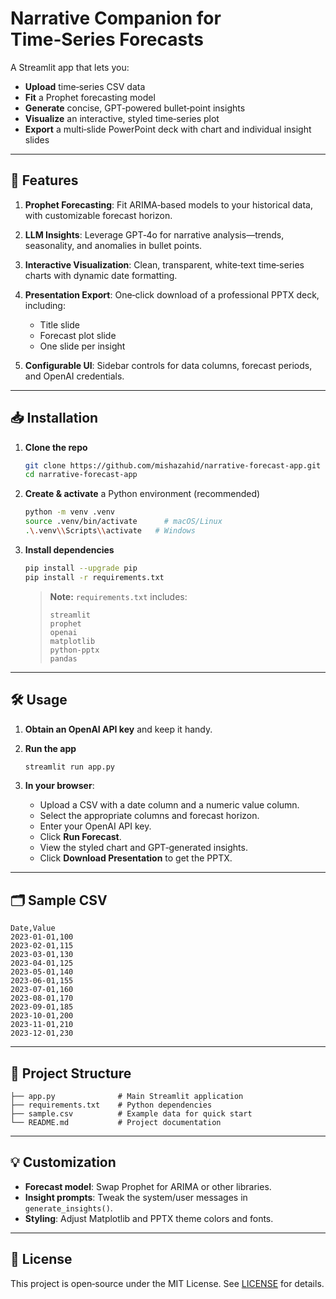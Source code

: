 # Narrative Companion for Time‑Series Forecasts

A Streamlit app that lets you:

* **Upload** time‑series CSV data
* **Fit** a Prophet forecasting model
* **Generate** concise, GPT‑powered bullet‑point insights
* **Visualize** an interactive, styled time‑series plot
* **Export** a multi‑slide PowerPoint deck with chart and individual insight slides

---

## 🚀 Features

1. **Prophet Forecasting**: Fit ARIMA‑based models to your historical data, with customizable forecast horizon.
2. **LLM Insights**: Leverage GPT‑4o for narrative analysis—trends, seasonality, and anomalies in bullet points.
3. **Interactive Visualization**: Clean, transparent, white‑text time‑series charts with dynamic date formatting.
4. **Presentation Export**: One‑click download of a professional PPTX deck, including:

   * Title slide
   * Forecast plot slide
   * One slide per insight
5. **Configurable UI**: Sidebar controls for data columns, forecast periods, and OpenAI credentials.

---

## 📥 Installation

1. **Clone the repo**

   ```bash
   git clone https://github.com/mishazahid/narrative-forecast-app.git
   cd narrative-forecast-app
   ```

2. **Create & activate** a Python environment (recommended)

   ```bash
   python -m venv .venv
   source .venv/bin/activate      # macOS/Linux
   .\.venv\\Scripts\\activate   # Windows
   ```

3. **Install dependencies**

   ```bash
   pip install --upgrade pip
   pip install -r requirements.txt
   ```

   > **Note:** `requirements.txt` includes:
   >
   > ```
   > streamlit
   > prophet
   > openai
   > matplotlib
   > python-pptx
   > pandas
   > ```

---

## 🛠 Usage

1. **Obtain an OpenAI API key** and keep it handy.
2. **Run the app**

   ```bash
   streamlit run app.py
   ```
3. **In your browser**:

   * Upload a CSV with a date column and a numeric value column.
   * Select the appropriate columns and forecast horizon.
   * Enter your OpenAI API key.
   * Click **Run Forecast**.
   * View the styled chart and GPT‑generated insights.
   * Click **Download Presentation** to get the PPTX.

---

## 🗂 Sample CSV

```csv
Date,Value
2023-01-01,100
2023-02-01,115
2023-03-01,130
2023-04-01,125
2023-05-01,140
2023-06-01,155
2023-07-01,160
2023-08-01,170
2023-09-01,185
2023-10-01,200
2023-11-01,210
2023-12-01,230
```

---

## 📂 Project Structure

```
├── app.py              # Main Streamlit application
├── requirements.txt    # Python dependencies
├── sample.csv          # Example data for quick start
└── README.md           # Project documentation
```

---

## 💡 Customization

* **Forecast model**: Swap Prophet for ARIMA or other libraries.
* **Insight prompts**: Tweak the system/user messages in `generate_insights()`.
* **Styling**: Adjust Matplotlib and PPTX theme colors and fonts.

---

## 📄 License

This project is open‑source under the MIT License. See [LICENSE](LICENSE) for details.
